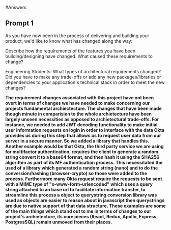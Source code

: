 #Answers

## Prompt 1
As you have now been in the process of delivering and building your product, we'd like to know what has changed along the way:

Describe how the requirements of the features you have been building/designing have changed.
What caused these requirements to change?

Engineering Students: What types of architectural requirements changed? Did you have to make any trade-offs or add any new packages/libraries or dependencies to your application's technical stack in order to meet the new changes? 

**The requirement changes associated with this project have not been overt in terms of changes we have needed to make concerning our projects fundamental archiectecture. The changes that have been made though minute in comparision to the whole archietecture have been largely unseen necessities as opposed to archietectural trade-offs. For instance, we needed to add JWT decoding functionality to make initial user information requests on login in order to interface with the data Okta provides us during this step that allows us to request user data from our server in a secure manner. So we added a library that handles this. Another example would be that Okta, the third party service we are using for multifactor authentication, requires the client to generate a random string convert it to a base64 format, and then hash it using the SHA256 algorithm as part of its MF authentication process. This necessitated the used of a library which generated a random string (nano) and to do the conversion/hashing (browser-crypto) so those were added to the process. Furthermore many Okta request require the requests to be sent with a MIME type of "x-www-form-urlencoded" which uses a query string attached to an base url to facilitate information transfer, to streamline this process a object to querystring conversion library was used as objects are easier to reason about in javascript then querystrings are due to native support of that data structure. These examples are some of the main things which stand out to me in terms of changes to our project's archietecture, its core pieces (React, Redux, Apollo, Express, PostgresSQL) remain unmoved from their places.** 

